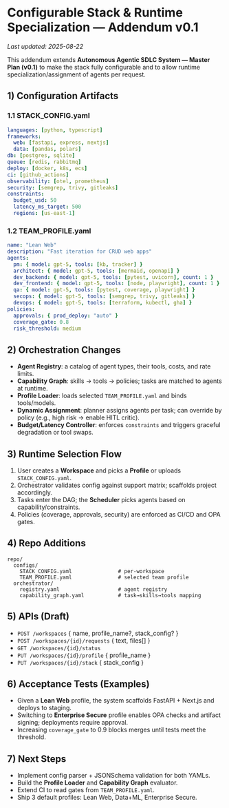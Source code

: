 # Configurable Stack & Runtime Specialization — Addendum v0.1

_Last updated: 2025-08-22_

This addendum extends **Autonomous Agentic SDLC System — Master Plan (v0.1)** to make the stack fully configurable and to allow runtime specialization/assignment of agents per request.

## 1) Configuration Artifacts

### 1.1 STACK_CONFIG.yaml
```yaml
languages: [python, typescript]
frameworks:
  web: [fastapi, express, nextjs]
  data: [pandas, polars]
db: [postgres, sqlite]
queue: [redis, rabbitmq]
deploy: [docker, k8s, ecs]
ci: [github_actions]
observability: [otel, prometheus]
security: [semgrep, trivy, gitleaks]
constraints:
  budget_usd: 50
  latency_ms_target: 500
  regions: [us-east-1]
```

### 1.2 TEAM_PROFILE.yaml
```yaml
name: "Lean Web"
description: "Fast iteration for CRUD web apps"
agents:
  pm: { model: gpt-5, tools: [kb, tracker] }
  architect: { model: gpt-5, tools: [mermaid, openapi] }
  dev_backend: { model: gpt-5, tools: [pytest, uvicorn], count: 1 }
  dev_frontend: { model: gpt-5, tools: [node, playwright], count: 1 }
  qa: { model: gpt-5, tools: [pytest, coverage, playwright] }
  secops: { model: gpt-5, tools: [semgrep, trivy, gitleaks] }
  devops: { model: gpt-5, tools: [terraform, kubectl, gha] }
policies:
  approvals: { prod_deploy: "auto" }
  coverage_gate: 0.8
  risk_threshold: medium
```

## 2) Orchestration Changes
- **Agent Registry**: a catalog of agent types, their tools, costs, and rate limits.
- **Capability Graph**: skills → tools → policies; tasks are matched to agents at runtime.
- **Profile Loader**: loads selected `TEAM_PROFILE.yaml` and binds tools/models.
- **Dynamic Assignment**: planner assigns agents per task; can override by policy (e.g., high risk → enable HITL critic).
- **Budget/Latency Controller**: enforces `constraints` and triggers graceful degradation or tool swaps.

## 3) Runtime Selection Flow
1. User creates a **Workspace** and picks a **Profile** or uploads `STACK_CONFIG.yaml`.
2. Orchestrator validates config against support matrix; scaffolds project accordingly.
3. Tasks enter the DAG; the **Scheduler** picks agents based on capability/constraints.
4. Policies (coverage, approvals, security) are enforced as CI/CD and OPA gates.

## 4) Repo Additions
```
repo/
  configs/
    STACK_CONFIG.yaml               # per-workspace
    TEAM_PROFILE.yaml               # selected team profile
  orchestrator/
    registry.yaml                   # agent registry
    capability_graph.yaml           # task→skills→tools mapping
```

## 5) APIs (Draft)
- `POST /workspaces` { name, profile_name?, stack_config? }
- `POST /workspaces/{id}/requests` { text, files[] }
- `GET /workspaces/{id}/status`
- `PUT /workspaces/{id}/profile` { profile_name }
- `PUT /workspaces/{id}/stack` { stack_config }

## 6) Acceptance Tests (Examples)
- Given a **Lean Web** profile, the system scaffolds FastAPI + Next.js and deploys to staging.
- Switching to **Enterprise Secure** profile enables OPA checks and artifact signing; deployments require approval.
- Increasing `coverage_gate` to 0.9 blocks merges until tests meet the threshold.

## 7) Next Steps
- Implement config parser + JSONSchema validation for both YAMLs.
- Build the **Profile Loader** and **Capability Graph** evaluator.
- Extend CI to read gates from `TEAM_PROFILE.yaml`.
- Ship 3 default profiles: Lean Web, Data+ML, Enterprise Secure.

